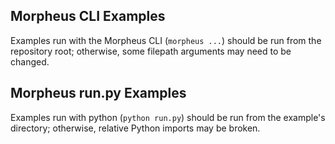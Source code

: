 <!--
SPDX-FileCopyrightText: Copyright (c) 2022-2024, NVIDIA CORPORATION & AFFILIATES. All rights reserved.
SPDX-License-Identifier: Apache-2.0

Licensed under the Apache License, Version 2.0 (the "License");
you may not use this file except in compliance with the License.
You may obtain a copy of the License at

http://www.apache.org/licenses/LICENSE-2.0

Unless required by applicable law or agreed to in writing, software
distributed under the License is distributed on an "AS IS" BASIS,
WITHOUT WARRANTIES OR CONDITIONS OF ANY KIND, either express or implied.
See the License for the specific language governing permissions and
limitations under the License.
-->

## Morpheus CLI Examples

Examples run with the Morpheus CLI (`morpheus ...`) should be run from the repository root; otherwise, some filepath arguments may need to be changed.

## Morpheus run.py Examples

Examples run with python (`python run.py`) should be run from the example's directory; otherwise, relative Python imports may be broken.
